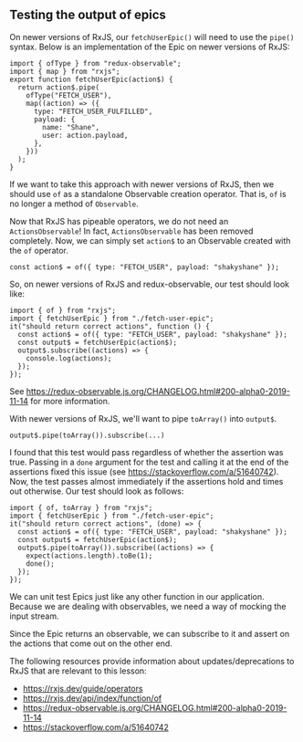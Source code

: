 ## Testing the output of epics

<Timestamp start="0:05" end="0:25">
    
On newer versions of RxJS, our `fetchUserEpic()` will need to use the `pipe()` syntax. Below is an implementation of the Epic on newer versions of RxJS:

```
import { ofType } from "redux-observable";
import { map } from "rxjs";
export function fetchUserEpic(action$) {
  return action$.pipe(
    ofType("FETCH_USER"),
    map((action) => ({
      type: "FETCH_USER_FULFILLED",
      payload: {
        name: "Shane",
        user: action.payload,
      },
    }))
  );
}
```

</Timestamp>

<Timestamp start="1:15" end="1:35">

If we want to take this approach with newer versions of RxJS, then we should use `of` as a standalone Observable creation operator. That is, `of` is no longer a method of `Observable`.

</Timestamp>

<Timestamp start="1:36" end="1:51">
    
Now that RxJS has pipeable operators, we do not need an `ActionsObservable`! In fact, `ActionsObservable` has been removed completely. Now, we can simply set `action$` to an Observable created with the `of` operator.

`const action$ = of({ type: "FETCH_USER", payload: "shakyshane" });`

</Timestamp>

<Timestamp start="1:52" end="2:22">

So, on newer versions of RxJS and redux-observable, our test should look like:

```
import { of } from "rxjs";
import { fetchUserEpic } from "./fetch-user-epic";
it("should return correct actions", function () {
  const action$ = of({ type: "FETCH_USER", payload: "shakyshane" });
  const output$ = fetchUserEpic(action$);
  output$.subscribe((actions) => {
    console.log(actions);
  });
});
```

See https://redux-observable.js.org/CHANGELOG.html#200-alpha0-2019-11-14 for more information.

</Timestamp>

<Timestamp start="2:30" end="2:45">

With newer versions of RxJS, we'll want to pipe `toArray()` into `output$`.

```
output$.pipe(toArray()).subscribe(...)
```

</Timestamp>

<Timestamp start="2:46" end="3:26">

I found that this test would pass regardless of whether the assertion was true. Passing in a `done` argument for the test and calling it at the end of the assertions fixed this issue (see https://stackoverflow.com/a/51640742). Now, the test passes almost immediately if the assertions hold and times out otherwise. Our test should look as follows:

```
import { of, toArray } from "rxjs";
import { fetchUserEpic } from "./fetch-user-epic";
it("should return correct actions", (done) => {
  const action$ = of({ type: "FETCH_USER", payload: "shakyshane" });
  const output$ = fetchUserEpic(action$);
  output$.pipe(toArray()).subscribe((actions) => {
    expect(actions.length).toBe(1);
    done();
  });
});
```

</Timestamp>

We can unit test Epics just like any other function in our application. Because we are dealing with observables, we need a way of mocking the input stream.

Since the Epic returns an observable, we can subscribe to it and assert on the actions that come out on the other end.

The following resources provide information about updates/deprecations to RxJS that are relevant to this lesson:

-   https://rxjs.dev/guide/operators
-   https://rxjs.dev/api/index/function/of
-   https://redux-observable.js.org/CHANGELOG.html#200-alpha0-2019-11-14
-   https://stackoverflow.com/a/51640742
